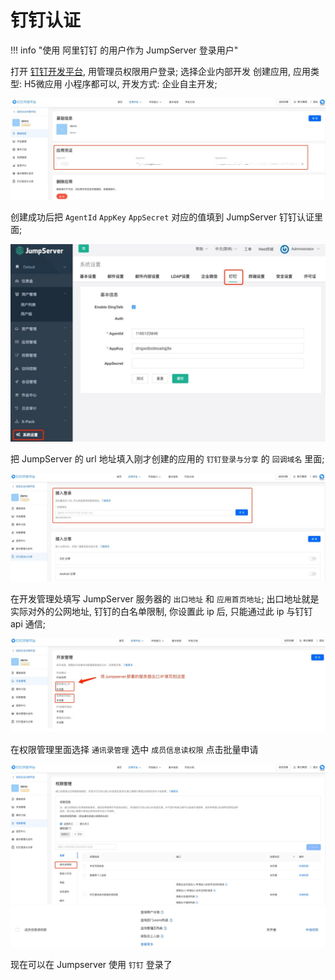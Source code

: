 # 钉钉认证

!!! info "使用 阿里钉钉 的用户作为 JumpServer 登录用户"

打开 [钉钉开发平台](https://developers.dingtalk.com/), 用管理员权限用户登录; 选择企业内部开发 创建应用, 应用类型: H5微应用 小程序都可以, 开发方式: 企业自主开发;

![钉钉创建应用](../../img/dingtalk_01.jpg)

创建成功后把 `AgentId` `AppKey` `AppSecret` 对应的值填到 JumpServer 钉钉认证里面;

![设置钉钉认证](../../img/dingtalk_02.jpg)

把 JumpServer 的 url 地址填入刚才创建的应用的 `钉钉登录与分享` 的 `回调域名` 里面;

![钉钉应用配置](../../img/dingtalk_03.jpg)

在开发管理处填写 JumpServer 服务器的 `出口地址` 和 `应用首页地址`; 出口地址就是实际对外的公网地址, 钉钉的白名单限制, 你设置此 ip 后, 只能通过此 ip 与钉钉 api 通信;

![钉钉出口配置](../../img/dingtalk_04.jpg)

在权限管理里面选择 `通讯录管理` 选中 `成员信息读权限` 点击批量申请

![钉钉权限配置](../../img/dingtalk_05.jpg)
![钉钉权限配置2](../../img/dingtalk_06.jpg)

现在可以在 Jumpserver 使用 `钉钉` 登录了
